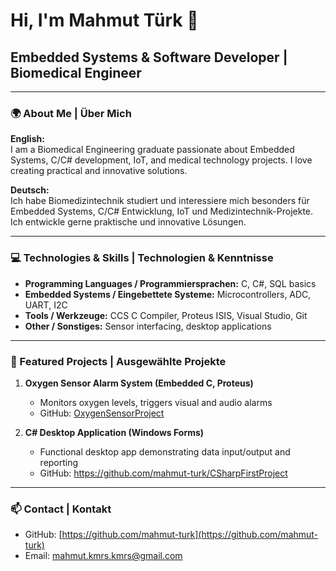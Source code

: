 # Hi, I'm Mahmut Türk 👋
## Embedded Systems & Software Developer | Biomedical Engineer

---

### 🌍 About Me | Über Mich
**English:**  
I am a Biomedical Engineering graduate passionate about Embedded Systems, C/C# development, IoT, and medical technology projects. I love creating practical and innovative solutions.  

**Deutsch:**  
Ich habe Biomedizintechnik studiert und interessiere mich besonders für Embedded Systems, C/C# Entwicklung, IoT und Medizintechnik-Projekte. Ich entwickle gerne praktische und innovative Lösungen.  

---

### 💻 Technologies & Skills | Technologien & Kenntnisse
- **Programming Languages / Programmiersprachen:** C, C#, SQL basics  
- **Embedded Systems / Eingebettete Systeme:** Microcontrollers, ADC, UART, I2C 
- **Tools / Werkzeuge:** CCS C Compiler, Proteus ISIS, Visual Studio, Git
- **Other / Sonstiges:** Sensor interfacing, desktop applications  

---

### 📂 Featured Projects | Ausgewählte Projekte
1. **Oxygen Sensor Alarm System (Embedded C, Proteus)**
   - Monitors oxygen levels, triggers visual and audio alarms
   - GitHub: [OxygenSensorProject](https://github.com/mahmuTurk/OxygenSensorProject)

2. **C# Desktop Application (Windows Forms)**
   - Functional desktop app demonstrating data input/output and reporting
   - GitHub: https://github.com/mahmut-turk/CSharpFirstProject


---

### 📫 Contact | Kontakt
- GitHub: [https://github.com/mahmut-turk](https://github.com/mahmut-turk)  
- Email: [mahmut.kmrs.kmrs@gmail.com](mahmut.kmrs.kmrs@gmail.com)
